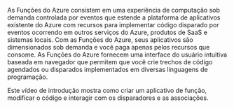 As Funções do Azure consistem em uma experiência de computação sob demanda controlada por eventos que estende a plataforma de aplicativos existente do Azure com recursos para implementar código disparado por eventos ocorrendo em outros serviços do Azure, produtos de SaaS e sistemas locais. Com as Funções do Azure, seus aplicativos são dimensionados sob demanda e você paga apenas pelos recursos que consome. As Funções do Azure fornecem uma interface do usuário intuitiva baseada em navegador que permitem que você crie trechos de código agendados ou disparados implementados em diversas linguagens de programação.

Este vídeo de introdução mostra como criar um aplicativo de função, modificar o código e interagir com os disparadores e as associações.

<!---HONumber=AcomDC_0406_2016-->